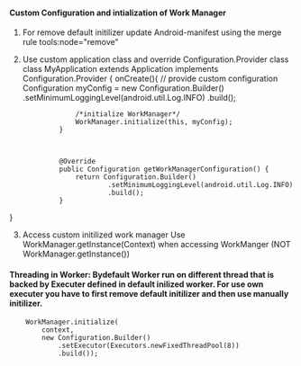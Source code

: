 #### Custom Configuration and intialization of Work Manager 
1. For remove default initilizer update Android-manifest using the merge rule tools:node="remove"
   
   <provider android:name="androidx.work.impl.WorkManagerInitializer"
              android:authorities="${applicationId}.workmanager-init"
              tools:node="remove"/>


2. Use custom application class and override Configuration.Provider class
         class MyApplication extends Application implements Configuration.Provider {
                onCreate(){
                    // provide custom configuration
                     Configuration myConfig = new Configuration.Builder()
                    .setMinimumLoggingLevel(android.util.Log.INFO)
                    .build();

                    /*initialize WorkManager*/
                    WorkManager.initialize(this, myConfig);
                }
         
         
         
                @Override
                public Configuration getWorkManagerConfiguration() {
                    return Configuration.Builder()
                            .setMinimumLoggingLevel(android.util.Log.INFO)
                            .build();
                }
}

3. Access custom initilized work manager
Use WorkManager.getInstance(Context) when accessing WorkManger (NOT WorkManager.getInstance())


#### Threading in Worker: Bydefault Worker run on different thread that is backed by Executer defined in default inilized worker. For use own executer you have to first remove default initilizer and then use manually initilizer.

        WorkManager.initialize(
            context,
            new Configuration.Builder()
                .setExecutor(Executors.newFixedThreadPool(8))
                .build());


     
